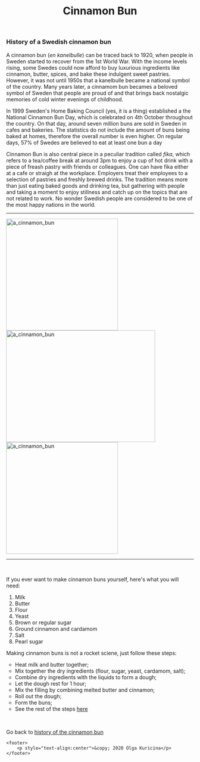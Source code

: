 <!DOCTYPE html>
<html lang="en">
<head>
    <meta charset="UTF-8">
    <meta http-equiv="X-UA-Compatible" content="IE=edge">
    <meta name="viewport" content="width=device-width, initial-scale=1.0">
    <link rel="stylesheet" type="text/css" href="main/css.css">
    <title>Cinnamon Bun</title>
</head>
<body>
  <header>
    <h1>Cinnamon Bun </h1>
  </header>
    <p><h3><a id="history"> History of a Swedish cinnamon bun </a></h3></p>
    <p>A cinnamon bun (<em>en kanelbulle</em>) can be traced back to 1920, when people in Sweden started to recover
    from the 1st World War. With the income levels rising, some Swedes could now afford to buy luxurious ingredients
like cinnamon, butter, spices, and bake these indulgent sweet pastries. However, it was not until 1950s that a kanelbulle
became a national symbol of the country. Many years later, a cinnamom bun becames a beloved symbol of Sweden that people are proud of
and that brings back nostalgic memories of cold winter evenings of childhood.</p>
    <p>In 1999 Sweden's Home Baking Council (yes, it is a thing) established a the National Cinnamon Bun Day, which
        is celebrated on 4th October throughout the country. On that day, around seven million buns are sold in Sweden
        in cafes and bakeries. The statistics do not include the amount of buns being baked at homes, therefore the overall 
        number is even higher. On regular days, 57% of Swedes are believed to eat at least one bun a day
    </p>
    <p>Cinnamon Bun is also central piece in a peculiar tradition called <em>fika</em>, which refers 
        to a tea/coffee break at around 3pm to enjoy a cup of hot drink with a piece of freash pastry with 
        friends or colleagues. One can have fika either at a cafe or straigh at the workplace. Employers treat
    their employees to a selection of pastries and freshly brewed drinks. The tradition means more than just eating baked goods
    and drinking tea, but gathering with people and taking a moment to enjoy stillness and catch up on the topics that are 
    not related to work. No wonder Swedish people are considered to be one of the most happy nations in the world. </p>
    <hr size="5" color="brown">
   <img src="images/KB5.jpg" height="300px"alt="a_cinnamon_bun"class="center">
   <img src="images/KB3.jpg" height="300px"width="400px"alt="a_cinnamon_bun"class="center">
   <img src="images/KB2.jpg" height="300px"alt="a_cinnamon_bun"class="center">
    <hr size="5" color="brown">
    <br>
<div class="list">
    <p class="list1">If you ever want to make cinnamon buns yourself, here's what you will need:</p>
    <ol>
        <li>Milk</li>
        <li> Butter</li>
        <li> Flour</li>
        <li>Yeast</li>
        <li>Brown or regular sugar</li>
        <li>Ground cinnamon and cardamom</li>
        <li>Salt</li>
        <li>Pearl sugar</li>
    </ol>
</div>
<div class="list">
     <p>Making cinnamon buns is not a rocket sciene, just follow these steps:</p>
<ul  type="circle">
  <li>Heat milk and butter together;</li>
  <li>Mix together the dry ingredients (flour, sugar, yeast, cardamom, salt);</li>
  <li>Combine dry ingredients with the liquids to form a dough;</li>
  <li>Let the dough rest for 1 hour;</li>
  <li>Mix the filling by combining melted butter and cinnamon;</li> 
  <li>Roll out the dough;</li>
  <li>Form the buns;</li>
  <li>See the rest of the steps <a href="https://www.gimmesomeoven.com/swedish-cinnamon-buns-kanelbullar/">here</a></li>
</ul>
</div>
<br>
    <p>Go back to <a href="#history"> history of the cinnamon bun</a></p>

    <footer>
        <p style="text-align:center">&copy; 2020 Olga Kuricina</p>
    </footer>
</body>

</html>

